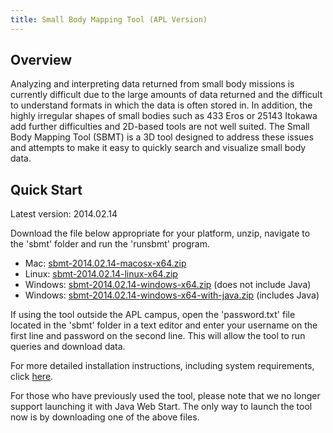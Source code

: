 ```yaml
---
title: Small Body Mapping Tool (APL Version)
---
```


## Overview

Analyzing and interpreting data returned from small body missions is
currently difficult due to the large amounts of data returned and the
difficult to understand formats in which the data is often stored
in. In addition, the highly irregular shapes of small bodies such as
433 Eros or 25143 Itokawa add further difficulties and 2D-based tools
are not well suited. The Small Body Mapping Tool (SBMT) is a 3D tool
designed to address these issues and attempts to make it easy to
quickly search and visualize small body data.

## Quick Start

Latest version: 2014.02.14

Download the file below appropriate for your platform, unzip, navigate
to the 'sbmt' folder and run the 'runsbmt' program.

   -  Mac: [sbmt-2014.02.14-macosx-x64.zip](releases/sbmt-2014.02.14-macosx-x64.zip)
   -  Linux: [sbmt-2014.02.14-linux-x64.zip](releases/sbmt-2014.02.14-linux-x64.zip)
   -  Windows: [sbmt-2014.02.14-windows-x64.zip](releases/sbmt-2014.02.14-windows-x64.zip) (does not include Java)
   -  Windows: [sbmt-2014.02.14-windows-x64-with-java.zip](releases/sbmt-2014.02.14-windows-x64-with-java.zip) (includes Java)

If using the tool outside the APL campus, open the 'password.txt' file
located in the 'sbmt' folder in a text editor and enter your username
on the first line and password on the second line. This will allow the
tool to run queries and download data.

For more detailed installation instructions, including system requirements, click [here](installation.html).

For those who have previously used the tool, please note that we no
longer support launching it with Java Web Start. The only way to launch
the tool now is by downloading one of the above files.
